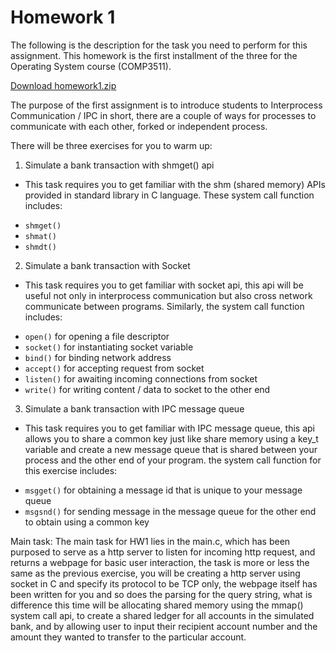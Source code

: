 # Homework 1

The following is the description for the task you need to 
perform for this assignment. This homework is the first installment
of the three for the Operating System course (COMP3511).

[Download homework1.zip](https://www.cse.ust.hk/osprojs/homework1.zip)

The purpose of the first assignment is to introduce students to
Interprocess Communication / IPC in short, there are a couple of ways
for processes to communicate with each other, forked or independent 
process.

There will be three exercises for you to warm up:
1. Simulate a bank transaction with shmget() api
- This task requires you to get familiar with the shm (shared memory) APIs
provided in standard library in C language. These system call function includes:
 * `shmget()`
 * `shmat()`
 * `shmdt()` 

2. Simulate a bank transaction with Socket
- This task requires you to get familiar with socket api, this api will
be useful not only in interprocess communication but also cross network 
communicate between programs. Similarly, the system call function includes:
 * `open()` for opening a file descriptor
 * `socket()` for instantiating socket variable
 * `bind()` for binding network address
 * `accept()` for accepting request from socket
 * `listen()` for awaiting incoming connections from socket
 * `write()` for writing content / data to socket to the other end

3. Simulate a bank transaction with IPC message queue
- This task requires you to get familiar with IPC message queue, this api 
allows you to share a common key just like share memory using a key_t variable
and create a new message queue that is shared between your process and the 
other end of your program. the system call function for this exercise includes:
 * `msgget()` for obtaining a message id that is unique to your message queue
 * `msgsnd()` for sending message in the message queue for the other end to obtain using a common key

Main task:
The main task for HW1 lies in the main.c, which has been purposed to serve
as a http server to listen for incoming http request, and returns a webpage
for basic user interaction, the task is more or less the same as the previous
exercise, you will be creating a http server using socket in C and specify its
protocol to be TCP only, the webpage itself has been written for you and so does
the parsing for the query string, what is difference this time will be allocating 
shared memory using the mmap() system call api, to create a shared ledger for
all accounts in the simulated bank, and by allowing user to input their recipient
account number and the amount they wanted to transfer to the particular account.


